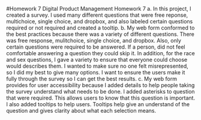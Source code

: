 #Homework 7
Digital Product Management Homework 7
a. In this project, I created a survey. I used many different questions that were free reponse, multichoice, single choice, and dropbox, and also labeled certain questions required or not required and created a tooltip. 
b. My web form conformed to the best practices because there was a variety of different questions. There was free response, mulitchoice, single choice, and dropbox. Also, only certain questions were required to be answered. If a person, did not feel comfortable answering a question they could skip it. 
In addition, for the race and sex questions, I gave a variety to ensure that everyone could choose would describes them. I wanted to make sure no one felt misrepresented, so I did my best to give many options. I want to ensure the users make it fully through the survey so I can get the best results. 
c. My web form provides for user accessibility because I added details to help people taking the survey understand what needs to be done. I added asterisks to question that were required. This allows users to know that this question is important. I also added tooltips to help users. Tooltips help give an understand of the question and gives clarity about what each selection means. 